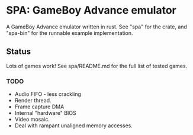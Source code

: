 # SPA: GameBoy Advance emulator
A GameBoy Advance emulator written in rust. See "spa" for the crate, and "spa-bin" for the runnable example implementation.

## Status
Lots of games work! See spa/README.md for the full list of tested games.

### TODO
- Audio FIFO - less crackling
- Render thread.
- Frame capture DMA
- Internal "hardware" BIOS
- Video mosaic.
- Deal with rampant unaligned memory accesses.
